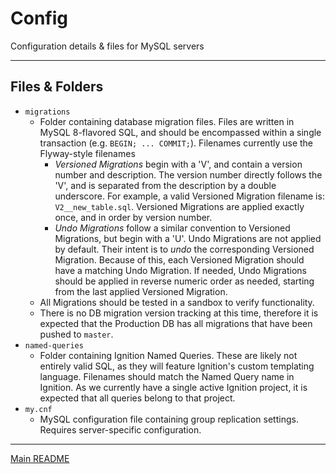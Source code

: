 # Config

Configuration details & files for MySQL servers

--------------------------------------------------------------------------------

## Files & Folders

-   `migrations`
    -   Folder containing database migration files. Files are written in
        MySQL 8-flavored SQL, and should be encompassed within a single
        transaction (e.g. `BEGIN; ... COMMIT;`). Filenames currently use the
        Flyway-style filenames
        -   _Versioned Migrations_ begin with a 'V', and contain a version
            number and description. The version number directly follows the 'V',
            and is separated from the description by a double underscore. For
            example, a valid Versioned Migration filename is:
            `V2__new_table.sql`. Versioned Migrations are applied exactly once,
            and in order by version number.
        -   _Undo Migrations_ follow a similar convention to Versioned
            Migrations, but begin with a 'U'. Undo Migrations are not applied by
            default. Their intent is to _undo_ the corresponding Versioned
            Migration. Because of this, each Versioned Migration should have a
            matching Undo Migration. If needed, Undo Migrations should be
            applied in reverse numeric order as needed, starting from the last
            applied Versioned Migration.
    -   All Migrations should be tested in a sandbox to verify functionality.
    -   There is no DB migration version tracking at this time, therefore it is
        expected that the Production DB has all migrations that have been
        pushed to `master`.
-   `named-queries`
    -   Folder containing Ignition Named Queries. These are likely not entirely
        valid SQL, as they will feature Ignition's custom templating language.
        Filenames should match the Named Query name in Ignition. As we currently
        have a single active Ignition project, it is expected that all queries
        belong to that project.
-   `my.cnf`
    -   MySQL configuration file containing group replication settings. Requires
        server-specific configuration.

--------------------------------------------------------------------------------



[Main README][]

[Main README]: ../README.md
